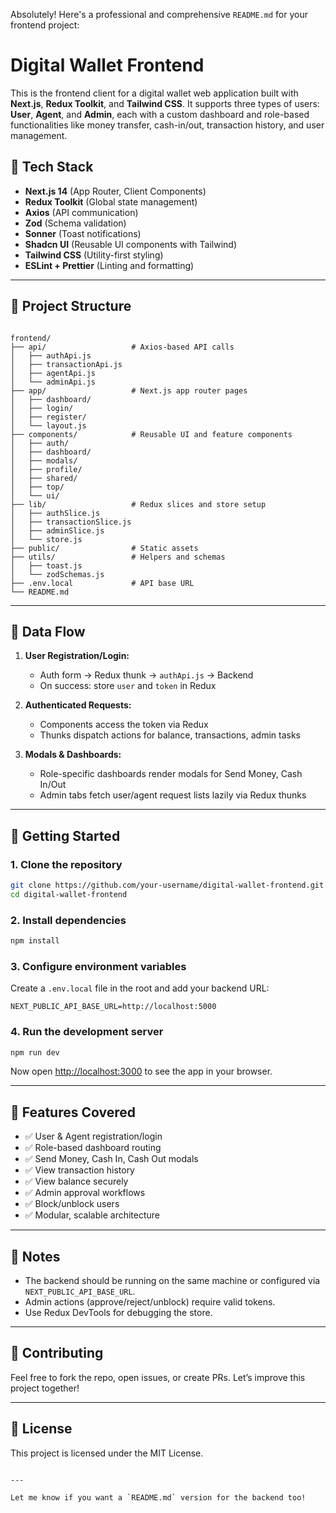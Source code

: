 Absolutely! Here's a professional and comprehensive `README.md` for your frontend project:



# Digital Wallet Frontend

This is the frontend client for a digital wallet web application built with **Next.js**, **Redux Toolkit**, and **Tailwind CSS**. It supports three types of users: **User**, **Agent**, and **Admin**, each with a custom dashboard and role-based functionalities like money transfer, cash-in/out, transaction history, and user management.


## 🧱 Tech Stack

- **Next.js 14** (App Router, Client Components)
- **Redux Toolkit** (Global state management)
- **Axios** (API communication)
- **Zod** (Schema validation)
- **Sonner** (Toast notifications)
- **Shadcn UI** (Reusable UI components with Tailwind)
- **Tailwind CSS** (Utility-first styling)
- **ESLint + Prettier** (Linting and formatting)

---

## 📂 Project Structure

```

frontend/
├── api/                   # Axios-based API calls
│   ├── authApi.js
│   ├── transactionApi.js
│   ├── agentApi.js
│   └── adminApi.js
├── app/                   # Next.js app router pages
│   ├── dashboard/
│   ├── login/
│   ├── register/
│   └── layout.js
├── components/            # Reusable UI and feature components
│   ├── auth/
│   ├── dashboard/
│   ├── modals/
│   ├── profile/
│   ├── shared/
│   ├── top/
│   └── ui/
├── lib/                   # Redux slices and store setup
│   ├── authSlice.js
│   ├── transactionSlice.js
│   ├── adminSlice.js
│   └── store.js
├── public/                # Static assets
├── utils/                 # Helpers and schemas
│   ├── toast.js
│   └── zodSchemas.js
├── .env.local             # API base URL
└── README.md

````

---

## 🔄 Data Flow

1. **User Registration/Login:**
   - Auth form → Redux thunk → `authApi.js` → Backend
   - On success: store `user` and `token` in Redux

2. **Authenticated Requests:**
   - Components access the token via Redux
   - Thunks dispatch actions for balance, transactions, admin tasks

3. **Modals & Dashboards:**
   - Role-specific dashboards render modals for Send Money, Cash In/Out
   - Admin tabs fetch user/agent request lists lazily via Redux thunks

---

## 🚀 Getting Started

### 1. Clone the repository

```bash
git clone https://github.com/your-username/digital-wallet-frontend.git
cd digital-wallet-frontend
````

### 2. Install dependencies

```bash
npm install
```

### 3. Configure environment variables

Create a `.env.local` file in the root and add your backend URL:

```
NEXT_PUBLIC_API_BASE_URL=http://localhost:5000
```

### 4. Run the development server

```bash
npm run dev
```

Now open [http://localhost:3000](http://localhost:3000) to see the app in your browser.

---

## 🧪 Features Covered

* ✅ User & Agent registration/login
* ✅ Role-based dashboard routing
* ✅ Send Money, Cash In, Cash Out modals
* ✅ View transaction history
* ✅ View balance securely
* ✅ Admin approval workflows
* ✅ Block/unblock users
* ✅ Modular, scalable architecture

---

## 📌 Notes

* The backend should be running on the same machine or configured via `NEXT_PUBLIC_API_BASE_URL`.
* Admin actions (approve/reject/unblock) require valid tokens.
* Use Redux DevTools for debugging the store.

---

## 🤝 Contributing

Feel free to fork the repo, open issues, or create PRs. Let’s improve this project together!

---

## 📄 License

This project is licensed under the MIT License.

```

---

Let me know if you want a `README.md` version for the backend too!
```

